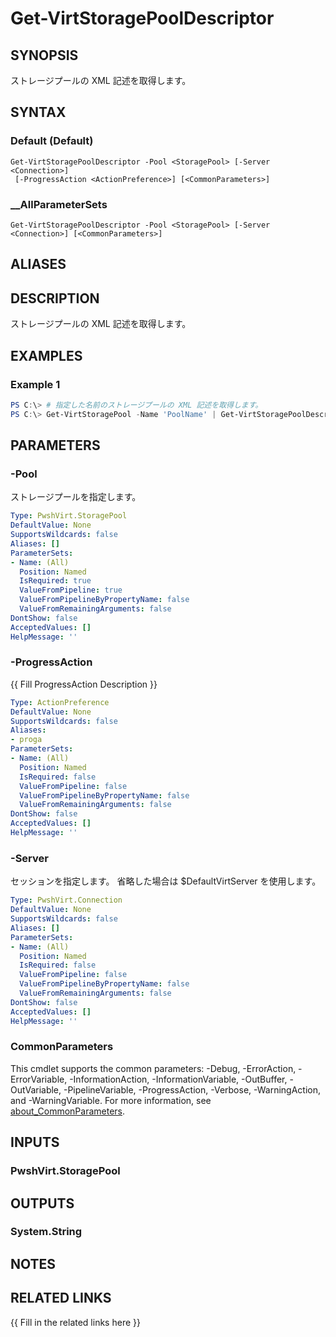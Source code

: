 ﻿---
document type: cmdlet
external help file: PwshVirt.dll-Help.xml
HelpUri: 
ms.date: 07/27/2025
PlatyPS schema version: 2024-05-01
---

# Get-VirtStoragePoolDescriptor

## SYNOPSIS

ストレージプールの XML 記述を取得します。

## SYNTAX

### Default (Default)

```
Get-VirtStoragePoolDescriptor -Pool <StoragePool> [-Server <Connection>]
 [-ProgressAction <ActionPreference>] [<CommonParameters>]
```

### __AllParameterSets

```
Get-VirtStoragePoolDescriptor -Pool <StoragePool> [-Server <Connection>] [<CommonParameters>]
```

## ALIASES

## DESCRIPTION

ストレージプールの XML 記述を取得します。

## EXAMPLES

### Example 1

```powershell
PS C:\> # 指定した名前のストレージプールの XML 記述を取得します。
PS C:\> Get-VirtStoragePool -Name 'PoolName' | Get-VirtStoragePoolDescriptor
```

## PARAMETERS

### -Pool

ストレージプールを指定します。

```yaml
Type: PwshVirt.StoragePool
DefaultValue: None
SupportsWildcards: false
Aliases: []
ParameterSets:
- Name: (All)
  Position: Named
  IsRequired: true
  ValueFromPipeline: true
  ValueFromPipelineByPropertyName: false
  ValueFromRemainingArguments: false
DontShow: false
AcceptedValues: []
HelpMessage: ''
```

### -ProgressAction

{{ Fill ProgressAction Description }}

```yaml
Type: ActionPreference
DefaultValue: None
SupportsWildcards: false
Aliases:
- proga
ParameterSets:
- Name: (All)
  Position: Named
  IsRequired: false
  ValueFromPipeline: false
  ValueFromPipelineByPropertyName: false
  ValueFromRemainingArguments: false
DontShow: false
AcceptedValues: []
HelpMessage: ''
```

### -Server

セッションを指定します。
省略した場合は $DefaultVirtServer を使用します。

```yaml
Type: PwshVirt.Connection
DefaultValue: None
SupportsWildcards: false
Aliases: []
ParameterSets:
- Name: (All)
  Position: Named
  IsRequired: false
  ValueFromPipeline: false
  ValueFromPipelineByPropertyName: false
  ValueFromRemainingArguments: false
DontShow: false
AcceptedValues: []
HelpMessage: ''
```

### CommonParameters

This cmdlet supports the common parameters: -Debug, -ErrorAction, -ErrorVariable,
-InformationAction, -InformationVariable, -OutBuffer, -OutVariable, -PipelineVariable,
-ProgressAction, -Verbose, -WarningAction, and -WarningVariable. For more information, see
[about_CommonParameters](https://go.microsoft.com/fwlink/?LinkID=113216).

## INPUTS

### PwshVirt.StoragePool

## OUTPUTS

### System.String

## NOTES

## RELATED LINKS

{{ Fill in the related links here }}

